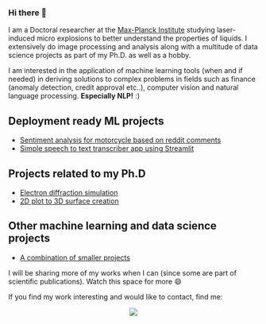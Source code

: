 ### Hi there 👋

I am a Doctoral researcher at the [Max-Planck Institute](https://www.mpsd.mpg.de/en) studying laser-induced micro explosions to better understand the properties of liquids. I extensively do image processing and analysis along with a multitude of data science projects as part of my Ph.D. as well as a hobby. 

I am interested in the application of machine learning tools (when and if needed) in deriving solutions to complex problems in fields such as finance (anomaly detection, credit approval etc..), computer vision and natural language processing. **Especially NLP!** :) 

## Deployment ready ML projects
- [Sentiment analysis for motorcycle based on reddit comments](https://github.com/meghanad-kayanattil/motorcycle-sentiment)
- [Simple speech to text transcriber app using Streamlit](https://github.com/meghanad-kayanattil/personal-transcriber-with-minimum-effort)

## Projects related to my Ph.D 

- [Electron diffraction simulation](https://github.com/meghanad-kayanattil/Electron-diffraction)
- [2D plot to 3D surface creation](https://github.com/meghanad-kayanattil/2D-to-3D-by-rotation-about-an-axis)

## Other machine learning and data science projects

- [A combination of smaller projects](https://github.com/meghanad-kayanattil/Data_Science_Python_notebooks)


I will be sharing more of my works when I can (since some are part of scientific publications). Watch this space for more 😄

If you find my work interesting and would like to contact, find me: 

<p align='center'>
<a href="https://www.linkedin.com/in/meghanad-kayanattil/"><img src="https://img.shields.io/badge/linkedin-%230077B5.svg?&style=for-the-badge&logo=linkedin&logoColor=white" /></a>
</p>

<!--
**meghanad-kayanattil/meghanad-kayanattil** is a ✨ _special_ ✨ repository because its `README.md` (this file) appears on your GitHub profile.

Here are some ideas to get you started:

- 🔭 I’m currently working on ...
- 🌱 I’m currently learning ...
- 👯 I’m looking to collaborate on ...
- 🤔 I’m looking for help with ...
- 💬 Ask me about ...
- 📫 How to reach me: ...
- 😄 Pronouns: ...
- ⚡ Fun fact: ...
-->
